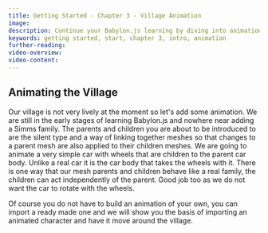 ```yaml
---
title: Getting Started - Chapter 3 - Village Animation
image:
description: Continue your Babylon.js learning by diving into animation in Chapter 3.
keywords: getting started, start, chapter 3, intro, animation
further-reading:
video-overview:
video-content:
---
```


## Animating the Village

Our village is not very lively at the moment so let's add some animation. We are still in the early stages of learning Babylon.js and nowhere near adding a Simms family. The parents and children you are about to be introduced to are the silent type and a way of linking together meshes so that changes to a parent mesh are also applied to their children meshes. We are going to animate a very simple car with wheels that are children to the parent car body. Unlike a real car it is the car body that takes the wheels with it. There is one way that our mesh parents and children behave like a real family, the children can act independently of the parent. Good job too as we do not want the car to rotate with the wheels.

Of course you do not have to build an animation of your own, you can import a ready made one and we will show you the basis of importing an animated character and have it move around the village.
